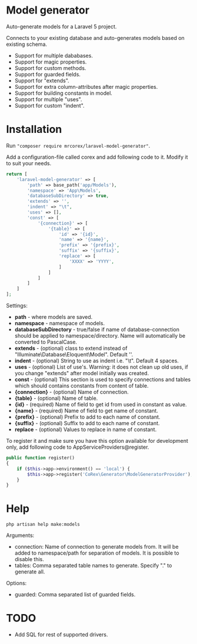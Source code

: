 # Model generator
Auto-generate models for a Laravel 5 project.

Connects to your existing database and auto-generates models based on existing schema.
 - Support for multiple dababases.
 - Support for magic properties.
 - Support for custom methods.
 - Support for guarded fields.
 - Support for "extends".
 - Support for extra column-attributes after magic properties.
 - Support for building constants in model.
 - Support for multiple "uses".
 - Support for custom "indent".

# Installation
Run ```"composer require mrcorex/laravel-model-generator"```.

Add a configuration-file called corex and add following code to it. Modify it to suit your needs.
```php
return [
    'laravel-model-generator' => [
        'path' => base_path('app/Models'),
        'namespace' => 'App\Models',
        'databaseSubDirectory' => true,
        'extends' => '',
        'indent' => "\t",
        'uses' => [],
        'const' => [
            '{connection}' => [
                '{table}' => [
                    'id' => '{id}',
                    'name' => '{name}',
                    'prefix' => '{prefix}',
                    'suffix' => '{suffix}',
                    'replace' => [
                        'XXXX' => 'YYYY',
                    ]
                ]
            ]
        ]
    ]
];
```

Settings:
 - **path** - where models are saved.
 - **namespace** - namespace of models.
 - **databaseSubDirectory** - true/false if name of database-connection should be applied to namespace/directory. Name will automatically be converted to PascalCase.
 - **extends** - (optional) class to extend instead of "Illuminate\Database\Eloquent\Model". Default ''.
 - **indent** - (optional) String to use as indent i.e. "\t". Default 4 spaces.
 - **uses** - (optional) List of use's. Warning: it does not clean up old uses, if you change "extends" after model initially was created.
 - **const** - (optional) This section is used to specify connections and tables which should contains constants from content of table.
 - **{connection}** - (optional) Name of connection.
 - **{table}** - (optional) Name of table.
 - **{id}** - (required) Name of field to get id from used in constant as value.
 - **{name}** - (required) Name of field to get name of constant.
 - **{prefix}** - (optional) Prefix to add to each name of constant.
 - **{suffix}** - (optional) Suffix to add to each name of constant.
 - **replace** - (optional) Values to replace in name of constant.

To register it and make sure you have this option available for development only, add following code to AppServiceProviders@register.
```php
public function register()
{
    if ($this->app->environment() == 'local') {
        $this->app->register('CoRex\Generator\ModelGeneratorProvider');
    }
}
```

# Help
```php artisan help make:models```

Arguments:
 - connection: Name of connection to generate models from. It will be added to namespace/path for separation of models. It is possible to disable this.
 - tables: Comma separated table names to generate. Specify "." to generate all.

Options:
 - guarded: Comma separated list of guarded fields.

# TODO
 - Add SQL for rest of supported drivers.
